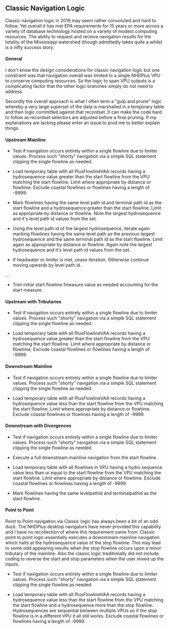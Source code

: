 ## Classic Navigation Logic

Classic navigation logic in 2019 may seem rather convoluted and hard to follow.  Yet overall it has met EPA requirements for 15 years or more across a variety of database technology hosted on a variety of modest computing resources.  The ability to request and receive navigation results for the totality of the Mississippi watershed (though admittedly takes quite a while) is a nifty success story.  

#### General

I don't know the design considerations for classic navigation logic but one constraint was that navigation overall was limited to a single NHDPlus VPU to conserve computing resources.  So the logic to span VPU outputs is a complicating factor that the other logic branches simply do not need to address.  

Secondly the overall approach is what I often term a "gulp and prune" logic whereby a very large superset of the data is marshalled in a temporary table and then logic committed against that recordset.  It can make the code hard to follow as recordset selectors are adjusted before a final pruning.  If my explanations are lacking please enter an issue to prod me to better explain things.

#### Upstream Mainline

* Test if navigation occurs entirely within a single flowline due to limiter values.  Process such "shorty" navigation via a simple SQL statement clipping the single flowline as needed.

* Load temporary table with all PlusFlowlineVAA records having a hydrosequence value greater than the start flowline from the VPU matching the start flowline.  Limit where appropriate by distance or flowtime.  Exclude coastal flowlines or flowlines having a length of -9999.

* Mark flowlines having the same level path id and terminal path id as the start flowline and a hydrosequence greater than the start flowline.  Limit as appropriate by distance or flowline.  Note the largest hydrosequence and it's level path id values from the set.

* Using the level path id of the largest hydrosequence, iterate again marking flowlines having the same level path as the previous largest hydrosequence and the same terminal path id as the start flowline.  Limit again as appropriate by distance or flowline.  Again note the largest hydrosequence and it's level path id values from the set.

* If headwater or limiter is met, cease iteration.  Otherwise continue moving upwards by level path id.

...

* Trim initial start flowline fmeasure value as needed accounting for the start measure. 

#### Upstream with Tributaries

* Test if navigation occurs entirely within a single flowline due to limiter values.  Process such "shorty" navigation via a simple SQL statement clipping the single flowline as needed.

* Load temporary table with all PlusFlowlineVAA records having a hydrosequence value greater than the start flowline from the VPU matching the start flowline.  Limit where appropriate by distance or flowtime.  Exclude coastal flowlines or flowlines having a length of -9999.

#### Downstream Mainline

* Test if navigation occurs entirely within a single flowline due to limiter values.  Process such "shorty" navigation via a simple SQL statement clipping the single flowline as needed.

* Load temporary table with all PlusFlowlineVAA records having a hydrosequence value less than the start flowline from the VPU matching the start flowline.  Limit where appropriate by distance or flowtime.  Exclude coastal flowlines or flowlines having a length of -9999.

#### Downstream with Divergences

* Test if navigation occurs entirely within a single flowline due to limiter values.  Process such "shorty" navigation via a simple SQL statement clipping the single flowline as needed.

* Execute a full downstream mainline navigation from the start flowline

* Load temporary table with all flowlines in VPU having a hydro sequence value less than or equal to the start flowline from the VPU matching the start flowline.  Limit where appropriate by distance or flowtime.  Exclude coastal flowlines or flowlines having a length of -9999.

* Mark flowlines having the same levelpathid and terminalpathid as the start flowline.

#### Point to Point

Point to Point navigation via Classic logic has always been a bit of an odd duck.  The NHDPlus desktop navigators have never provided this capability and I have no recollection of where this requirement came from.  Classic point to point logic essentially executes a downstream mainline navigation which halts at the hydrosequence value of the stop flowline.  This may lead to some odd appearing results when the stop flowline occurs upon a minor tributary of the mainline.  Also the classic logic traditionally did not include coding to reverse the start and stop parameters when the user mixed up the inputs.    

* Test if navigation occurs entirely within a single flowline due to limiter values.  Process such "shorty" navigation via a simple SQL statement clipping the single flowline as needed.

* Load temporary table with all PlusFlowlineVAA records having a hydrosequence value less than the start flowline from the VPU matching the start flowline and a hydrosequence more than the stop flowline.  Hydrosequences are sequential between multiple VPUs so if the stop flowline is in a different VPU it all still works.  Exclude coastal flowlines or flowlines having a length of -9999.

